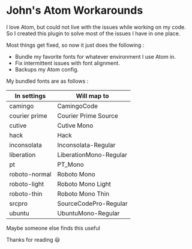 # John's Atom Workarounds

I love Atom, but could not live with the issues while working on my code.  
So I created this plugin to solve most of the issues I have in one place.

Most things get fixed, so now it just does the following :

+ Bundle my favorite fonts for whatever environment I use Atom in.
+ Fix intermittent issues with font alignment.
+ Backups my Atom config.

My bundled fonts are as follows :

| In settings | Will map to |
| --- | --- |
|camingo|CamingoCode|
|courier prime|Courier Prime Source|
|cutive|Cutive Mono|
|hack|Hack|
|inconsolata|Inconsolata-Regular|
|liberation|LiberationMono-Regular|
|pt|PT_Mono|
|roboto-normal|Roboto Mono|
|roboto-light|Roboto Mono Light|
|roboto-thin|Roboto Mono Thin|
|srcpro|SourceCodePro-Regular|
|ubuntu|UbuntuMono-Regular|

Maybe someone else finds this useful

Thanks for reading :smiley:
